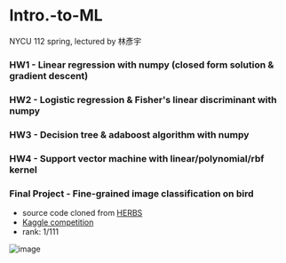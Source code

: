 # Intro.-to-ML
NYCU 112 spring, lectured by 林彥宇

### HW1 - Linear regression with numpy (closed form solution & gradient descent)
### HW2 - Logistic regression & Fisher's linear discriminant with numpy
### HW3 - Decision tree & adaboost algorithm with numpy
### HW4 - Support vector machine with linear/polynomial/rbf kernel
### Final Project - Fine-grained image classification on bird
- source code cloned from [HERBS](https://github.com/chou141253/FGVC-HERBS)
- [Kaggle competition](https://www.kaggle.com/competitions/nycu2023mlfinalproject)
- rank: 1/111

![image](https://github.com/stanleyshen2003/Intro.-to-ML/assets/80504001/20f84815-f0b8-4319-9337-dbc3ec16932f)

